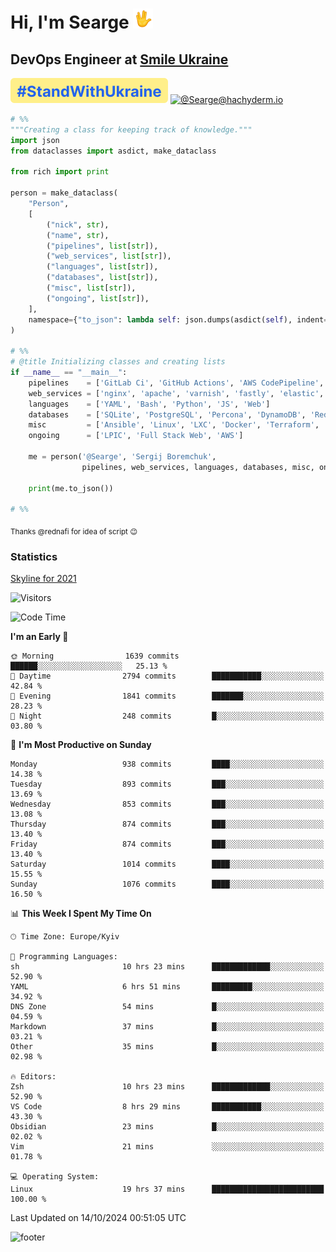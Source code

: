 # Hi, I'm Searge <img src="images/vulcan.webp" style="display: inline-block; margin: 0; height: 2rem" alt="Vulcan salute" />

## DevOps Engineer at [Smile Ukraine](https://smile-ukraine.com/en)

[![Stand With Ukraine](https://raw.githubusercontent.com/vshymanskyy/StandWithUkraine/main/badges/StandWithUkraine.svg)](https://stand-with-ukraine.pp.ua)
<a rel="me" href="https://hachyderm.io/@Searge">![@Searge@hachyderm.io](https://img.shields.io/badge/-@Searge-%232B90D9?logo=mastodon&logoColor=white)</a>

```python
# %%
"""Creating a class for keeping track of knowledge."""
import json
from dataclasses import asdict, make_dataclass

from rich import print

person = make_dataclass(
    "Person",
    [
        ("nick", str),
        ("name", str),
        ("pipelines", list[str]),
        ("web_services", list[str]),
        ("languages", list[str]),
        ("databases", list[str]),
        ("misc", list[str]),
        ("ongoing", list[str]),
    ],
    namespace={"to_json": lambda self: json.dumps(asdict(self), indent=4)},
)

# %%
# @title Initializing classes and creating lists
if __name__ == "__main__":
    pipelines    = ['GitLab Ci', 'GitHub Actions', 'AWS CodePipeline', 'Jenkins']
    web_services = ['nginx', 'apache', 'varnish', 'fastly', 'elastic', 'solr']
    languages    = ['YAML', 'Bash', 'Python', 'JS', 'Web']
    databases    = ['SQLite', 'PostgreSQL', 'Percona', 'DynamoDB', 'Redis']
    misc         = ['Ansible', 'Linux', 'LXC', 'Docker', 'Terraform', 'AWS']
    ongoing      = ['LPIC', 'Full Stack Web', 'AWS']

    me = person('@Searge', 'Sergij Boremchuk',
                pipelines, web_services, languages, databases, misc, ongoing)

    print(me.to_json())

# %%

```

<sub>Thanks @rednafi for idea of script :wink:</sub>

### Statistics

[Skyline for 2021](https://skyline.github.com/Searge/2021)

![Visitors](https://komarev.com/ghpvc/?username=searge&label=Profile%20views&color=0e75b6&style=flat) 
<!--START_SECTION:waka-->
![Code Time](http://img.shields.io/badge/Code%20Time-2%2C834%20hrs%203%20mins-blue)

**I'm an Early 🐤** 

```text
🌞 Morning                1639 commits        ██████░░░░░░░░░░░░░░░░░░░   25.13 % 
🌆 Daytime                2794 commits        ███████████░░░░░░░░░░░░░░   42.84 % 
🌃 Evening                1841 commits        ███████░░░░░░░░░░░░░░░░░░   28.23 % 
🌙 Night                  248 commits         █░░░░░░░░░░░░░░░░░░░░░░░░   03.80 % 
```
📅 **I'm Most Productive on Sunday** 

```text
Monday                   938 commits         ████░░░░░░░░░░░░░░░░░░░░░   14.38 % 
Tuesday                  893 commits         ███░░░░░░░░░░░░░░░░░░░░░░   13.69 % 
Wednesday                853 commits         ███░░░░░░░░░░░░░░░░░░░░░░   13.08 % 
Thursday                 874 commits         ███░░░░░░░░░░░░░░░░░░░░░░   13.40 % 
Friday                   874 commits         ███░░░░░░░░░░░░░░░░░░░░░░   13.40 % 
Saturday                 1014 commits        ████░░░░░░░░░░░░░░░░░░░░░   15.55 % 
Sunday                   1076 commits        ████░░░░░░░░░░░░░░░░░░░░░   16.50 % 
```


📊 **This Week I Spent My Time On** 

```text
🕑︎ Time Zone: Europe/Kyiv

💬 Programming Languages: 
sh                       10 hrs 23 mins      █████████████░░░░░░░░░░░░   52.90 % 
YAML                     6 hrs 51 mins       █████████░░░░░░░░░░░░░░░░   34.92 % 
DNS Zone                 54 mins             █░░░░░░░░░░░░░░░░░░░░░░░░   04.59 % 
Markdown                 37 mins             █░░░░░░░░░░░░░░░░░░░░░░░░   03.21 % 
Other                    35 mins             █░░░░░░░░░░░░░░░░░░░░░░░░   02.98 % 

🔥 Editors: 
Zsh                      10 hrs 23 mins      █████████████░░░░░░░░░░░░   52.90 % 
VS Code                  8 hrs 29 mins       ███████████░░░░░░░░░░░░░░   43.30 % 
Obsidian                 23 mins             █░░░░░░░░░░░░░░░░░░░░░░░░   02.02 % 
Vim                      21 mins             ░░░░░░░░░░░░░░░░░░░░░░░░░   01.78 % 

💻 Operating System: 
Linux                    19 hrs 37 mins      █████████████████████████   100.00 % 
```


 Last Updated on 14/10/2024 00:51:05 UTC
<!--END_SECTION:waka-->

![footer](https://capsule-render.vercel.app/api?type=waving&color=gradient&customColorList=14,21&height=82&section=footer)
